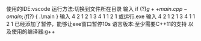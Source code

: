 使用的IDE:vscode
运行方法:切换到文件所在目录 输入 if ($?) { g++ main.cpp -o main } ; if ($?) { .\main }
输入
4 2
1 2 1
3 4 1
1 2
1
或运行.exe
输入
4 2
1 2 1
3 4 1
1 2
1
已经添加了暂停，能够让exe窗口暂停10s
语言版本:至少需要C++11的支持
以及使用的编译器:g++